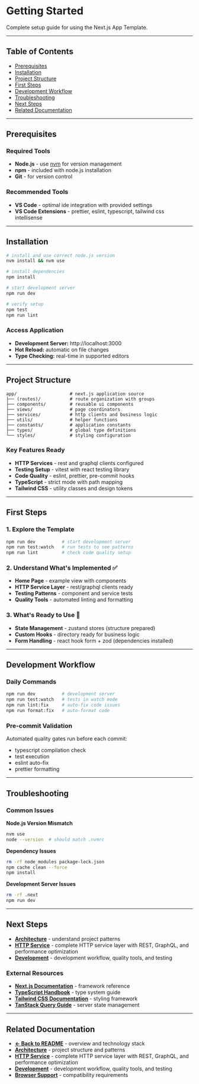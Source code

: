 # Getting Started

Complete setup guide for using the Next.js App Template.

---

## Table of Contents

- [Prerequisites](#prerequisites)
- [Installation](#installation)
- [Project Structure](#project-structure)
- [First Steps](#first-steps)
- [Development Workflow](#development-workflow)
- [Troubleshooting](#troubleshooting)
- [Next Steps](#next-steps)
- [Related Documentation](#related-documentation)

---

## Prerequisites

### Required Tools

- **Node.js** - use [nvm](https://github.com/nvm-sh/nvm) for version management
- **npm** - included with node.js installation
- **Git** - for version control

### Recommended Tools

- **VS Code** - optimal ide integration with provided settings
- **VS Code Extensions** - prettier, eslint, typescript, tailwind css intellisense

---

## Installation

```bash
# install and use correct node.js version
nvm install && nvm use

# install dependencies
npm install

# start development server
npm run dev

# verify setup
npm test
npm run lint
```

### Access Application

- **Development Server:** http://localhost:3000
- **Hot Reload:** automatic on file changes
- **Type Checking:** real-time in supported editors

---

## Project Structure

```
app/                    # next.js application source
├── (routes)/           # route organization with groups
├── components/         # reusable ui components
├── views/              # page coordinators
├── services/           # http clients and business logic
├── utils/              # helper functions
├── constants/          # application constants
├── types/              # global type definitions
└── styles/             # styling configuration
```

### Key Features Ready

- **HTTP Services** - rest and graphql clients configured
- **Testing Setup** - vitest with react testing library
- **Code Quality** - eslint, prettier, pre-commit hooks
- **TypeScript** - strict mode with path mapping
- **Tailwind CSS** - utility classes and design tokens

---

## First Steps

### 1. Explore the Template

```bash
npm run dev          # start development server
npm run test:watch   # run tests to see patterns
npm run lint         # check code quality setup
```

### 2. Understand What's Implemented ✅

- **Home Page** - example view with components
- **HTTP Service Layer** - rest/graphql clients ready
- **Testing Patterns** - component and service tests
- **Quality Tools** - automated linting and formatting

### 3. What's Ready to Use 🚀

- **State Management** - zustand stores (structure prepared)
- **Custom Hooks** - directory ready for business logic
- **Form Handling** - react hook form + zod (dependencies installed)

---

## Development Workflow

### Daily Commands

```bash
npm run dev          # development server
npm run test:watch   # tests in watch mode
npm run lint:fix     # auto-fix code issues
npm run format:fix   # auto-format code
```

### Pre-commit Validation

Automated quality gates run before each commit:

- typescript compilation check
- test execution
- eslint auto-fix
- prettier formatting

---

## Troubleshooting

### Common Issues

**Node.js Version Mismatch**

```bash
nvm use
node --version  # should match .nvmrc
```

**Dependency Issues**

```bash
rm -rf node_modules package-lock.json
npm cache clean --force
npm install
```

**Development Server Issues**

```bash
rm -rf .next
npm run dev
```

---

## Next Steps

- **[Architecture](architecture.md)** - understand project patterns
- **[HTTP Service](service-http.md)** - complete HTTP service layer with REST, GraphQL, and performance optimization
- **[Development](development.md)** - development workflow, quality tools, and testing

### External Resources

- **[Next.js Documentation](https://nextjs.org/docs)** - framework reference
- **[TypeScript Handbook](https://www.typescriptlang.org/docs/)** - type system guide
- **[Tailwind CSS Documentation](https://tailwindcss.com/docs)** - styling framework
- **[TanStack Query Guide](https://tanstack.com/query/latest)** - server state management

---

## Related Documentation

- **[← Back to README](../README.md)** - overview and technology stack
- **[Architecture](architecture.md)** - project structure and patterns
- **[HTTP Service](service-http.md)** - complete HTTP service layer with REST, GraphQL, and performance optimization
- **[Development](development.md)** - development workflow, quality tools, and testing
- **[Browser Support](browser-support.md)** - compatibility requirements
